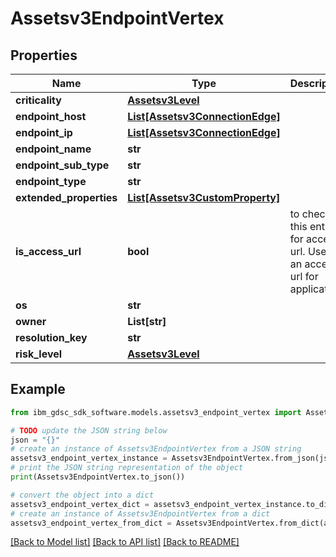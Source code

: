 # Assetsv3EndpointVertex


## Properties

Name | Type | Description | Notes
------------ | ------------- | ------------- | -------------
**criticality** | [**Assetsv3Level**](Assetsv3Level.md) |  | [optional] 
**endpoint_host** | [**List[Assetsv3ConnectionEdge]**](Assetsv3ConnectionEdge.md) |  | [optional] 
**endpoint_ip** | [**List[Assetsv3ConnectionEdge]**](Assetsv3ConnectionEdge.md) |  | [optional] 
**endpoint_name** | **str** |  | [optional] 
**endpoint_sub_type** | **str** |  | [optional] 
**endpoint_type** | **str** |  | [optional] 
**extended_properties** | [**List[Assetsv3CustomProperty]**](Assetsv3CustomProperty.md) |  | [optional] 
**is_access_url** | **bool** | to check if this entry is for access url. Used as an access url for application. | [optional] 
**os** | **str** |  | [optional] 
**owner** | **List[str]** |  | [optional] 
**resolution_key** | **str** |  | [optional] 
**risk_level** | [**Assetsv3Level**](Assetsv3Level.md) |  | [optional] 

## Example

```python
from ibm_gdsc_sdk_software.models.assetsv3_endpoint_vertex import Assetsv3EndpointVertex

# TODO update the JSON string below
json = "{}"
# create an instance of Assetsv3EndpointVertex from a JSON string
assetsv3_endpoint_vertex_instance = Assetsv3EndpointVertex.from_json(json)
# print the JSON string representation of the object
print(Assetsv3EndpointVertex.to_json())

# convert the object into a dict
assetsv3_endpoint_vertex_dict = assetsv3_endpoint_vertex_instance.to_dict()
# create an instance of Assetsv3EndpointVertex from a dict
assetsv3_endpoint_vertex_from_dict = Assetsv3EndpointVertex.from_dict(assetsv3_endpoint_vertex_dict)
```
[[Back to Model list]](../README.md#documentation-for-models) [[Back to API list]](../README.md#documentation-for-api-endpoints) [[Back to README]](../README.md)


